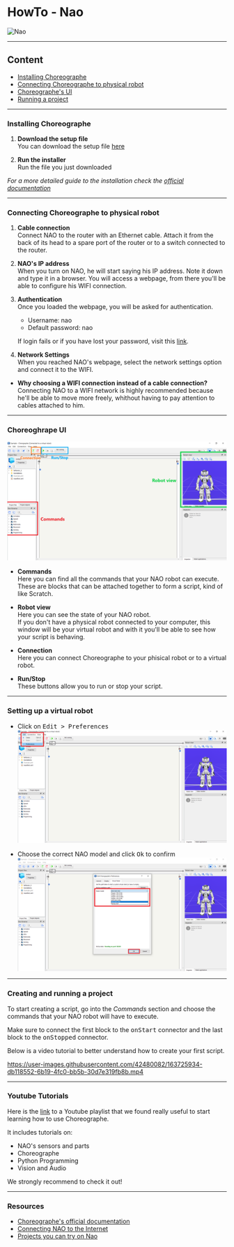 # HowTo - Nao
![Nao](https://badgen.net/badge/Robot/Nao/blue)

---

## Content

- [Installing Choreographe](#installing-choreographe)
- [Connecting Choreographe to physical robot](#connecting-choreographe-to-physical-robot)
- [Choreographe's UI](#choreographes-ui)
- [Running a project](#running-a-project)

---

### Installing Choreographe

1. **Download the setup file**\
  You can download the setup file [here](https://www.softbankrobotics.com/emea/en/support/nao-6/downloads-softwares)
 
 2. **Run the installer**\
   Run the file you just downloaded
   
   *For a more detailed guide to the installation check the [official documentation](http://doc.aldebaran.com/1-14/software/installing.html)*

---

### Connecting Choreographe to physical robot

1. **Cable connection**\
  Connect NAO to the router with an Ethernet cable. Attach it from the back of its head to a spare port of the router or to a switch connected to the router.

2. **NAO's IP address**\
  When you turn on NAO, he will start saying his IP address. Note it down and type it in a browser. You will access a webpage, from there you'll be able to configure his WIFI connection.

3. **Authentication**\
  Once you loaded the webpage, you will be asked for authentication.
    - Username: nao
    - Default password: nao
    
    If login fails or if you have lost your password, visit this [link](http://doc.aldebaran.com/2-1/nao/webpage_access.html#opennao-password-lost-nao).

4. **Network Settings**\
  When you reached NAO's webpage, select the network settings option and connect it to the WIFI.

- **Why choosing a WIFI connection instead of a cable connection?**\
  Connecting NAO to a WIFI network is highly recommended because he'll be able to move more freely, whithout having to pay attention to cables attached to him.

---

### Choreoghrape UI

![UI](img/UI.png)

- **Commands**\
  Here you can find all the commands that your NAO robot can execute. These are blocks that can be attached together to form a script, kind of like Scratch.

- **Robot view**\
  Here you can see the state of your NAO robot.\
  If you don't have a physical robot connected to your computer, this window will be your virtual robot and with it you'll be able to see how your script is behaving.

- **Connection**\
  Here you can connect Choreographe to your phisical robot or to a virtual robot.

- **Run/Stop**\
  These buttons allow you to run or stop your script.

---

### Setting up a virtual robot

- Click on <kbd>Edit > Preferences</kbd>\
  ![Edit](img/virtual1.png)

- Choose the correct NAO model and click <kbd>Ok</kbd> to confirm\
  ![Nao version](img/virtual2.png)

---

### Creating and running a project

To start creating a script, go into the *Commands* section and choose the commands that your NAO robot will have to execute.

Make sure to connect the first block to the <kbd>onStart</kbd> connector and the last block to the <kbd>onStopped</kbd> connector.

Below is a video tutorial to better understand how to create your first script.

https://user-images.githubusercontent.com/42480082/163725934-db118552-6b19-4fc0-bb5b-30d7e319fb8b.mp4

---

### Youtube Tutorials

Here is the [link](https://youtube.com/playlist?list=PLma9tC7VHPpi8Bz4i2P5FuMlfMhjZ3nJ-) to a Youtube playlist that we found really useful to start learning how to use Choreographe.

It includes tutorials on:
  - NAO's sensors and parts
  - Choreographe
  - Python Programming
  - Vision and Audio

We strongly recommend to check it out!

---

### Resources
 - [Choreographe's official documentation](http://doc.aldebaran.com/1-14/software/choregraphe)
 - [Connecting NAO to the Internet](http://doc.aldebaran.com/2-1/nao/nao-connecting.html#connect-to-ethernet)
 - [Projects you can try on Nao](https://funlab.nd.edu/the-nao-base/special-movements/)
